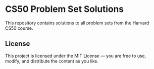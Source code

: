 # CS50 Problem Set Solutions

This repository contains solutions to all problem sets from the Harvard CS50 course.
## License
This project is licensed under the MIT License — you are free to use, modify, and distribute the content as you like.
